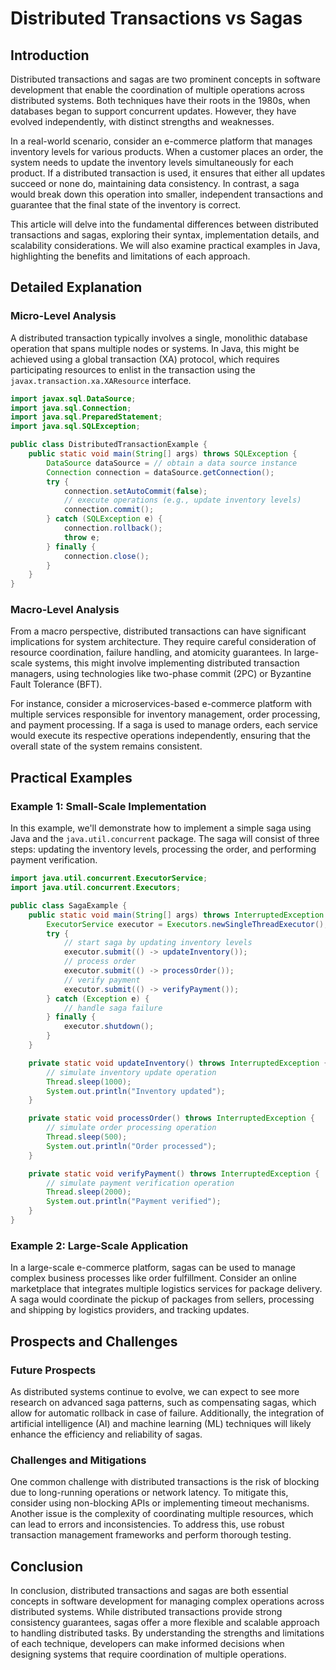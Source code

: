 # Distributed Transactions vs Sagas
## Introduction
Distributed transactions and sagas are two prominent concepts in software development that enable the coordination of multiple operations across distributed systems. Both techniques have their roots in the 1980s, when databases began to support concurrent updates. However, they have evolved independently, with distinct strengths and weaknesses.

In a real-world scenario, consider an e-commerce platform that manages inventory levels for various products. When a customer places an order, the system needs to update the inventory levels simultaneously for each product. If a distributed transaction is used, it ensures that either all updates succeed or none do, maintaining data consistency. In contrast, a saga would break down this operation into smaller, independent transactions and guarantee that the final state of the inventory is correct.

This article will delve into the fundamental differences between distributed transactions and sagas, exploring their syntax, implementation details, and scalability considerations. We will also examine practical examples in Java, highlighting the benefits and limitations of each approach.

## Detailed Explanation
### Micro-Level Analysis
A distributed transaction typically involves a single, monolithic database operation that spans multiple nodes or systems. In Java, this might be achieved using a global transaction (XA) protocol, which requires participating resources to enlist in the transaction using the `javax.transaction.xa.XAResource` interface.

```java
import javax.sql.DataSource;
import java.sql.Connection;
import java.sql.PreparedStatement;
import java.sql.SQLException;

public class DistributedTransactionExample {
    public static void main(String[] args) throws SQLException {
        DataSource dataSource = // obtain a data source instance
        Connection connection = dataSource.getConnection();
        try {
            connection.setAutoCommit(false);
            // execute operations (e.g., update inventory levels)
            connection.commit();
        } catch (SQLException e) {
            connection.rollback();
            throw e;
        } finally {
            connection.close();
        }
    }
}
```

### Macro-Level Analysis
From a macro perspective, distributed transactions can have significant implications for system architecture. They require careful consideration of resource coordination, failure handling, and atomicity guarantees. In large-scale systems, this might involve implementing distributed transaction managers, using technologies like two-phase commit (2PC) or Byzantine Fault Tolerance (BFT).

For instance, consider a microservices-based e-commerce platform with multiple services responsible for inventory management, order processing, and payment processing. If a saga is used to manage orders, each service would execute its respective operations independently, ensuring that the overall state of the system remains consistent.

## Practical Examples
### Example 1: Small-Scale Implementation
In this example, we'll demonstrate how to implement a simple saga using Java and the `java.util.concurrent` package. The saga will consist of three steps: updating the inventory levels, processing the order, and performing payment verification.

```java
import java.util.concurrent.ExecutorService;
import java.util.concurrent.Executors;

public class SagaExample {
    public static void main(String[] args) throws InterruptedException {
        ExecutorService executor = Executors.newSingleThreadExecutor();
        try {
            // start saga by updating inventory levels
            executor.submit(() -> updateInventory());
            // process order
            executor.submit(() -> processOrder());
            // verify payment
            executor.submit(() -> verifyPayment());
        } catch (Exception e) {
            // handle saga failure
        } finally {
            executor.shutdown();
        }
    }

    private static void updateInventory() throws InterruptedException {
        // simulate inventory update operation
        Thread.sleep(1000);
        System.out.println("Inventory updated");
    }

    private static void processOrder() throws InterruptedException {
        // simulate order processing operation
        Thread.sleep(500);
        System.out.println("Order processed");
    }

    private static void verifyPayment() throws InterruptedException {
        // simulate payment verification operation
        Thread.sleep(2000);
        System.out.println("Payment verified");
    }
}
```

### Example 2: Large-Scale Application
In a large-scale e-commerce platform, sagas can be used to manage complex business processes like order fulfillment. Consider an online marketplace that integrates multiple logistics services for package delivery. A saga would coordinate the pickup of packages from sellers, processing and shipping by logistics providers, and tracking updates.

## Prospects and Challenges
### Future Prospects
As distributed systems continue to evolve, we can expect to see more research on advanced saga patterns, such as compensating sagas, which allow for automatic rollback in case of failure. Additionally, the integration of artificial intelligence (AI) and machine learning (ML) techniques will likely enhance the efficiency and reliability of sagas.

### Challenges and Mitigations
One common challenge with distributed transactions is the risk of blocking due to long-running operations or network latency. To mitigate this, consider using non-blocking APIs or implementing timeout mechanisms. Another issue is the complexity of coordinating multiple resources, which can lead to errors and inconsistencies. To address this, use robust transaction management frameworks and perform thorough testing.

## Conclusion
In conclusion, distributed transactions and sagas are both essential concepts in software development for managing complex operations across distributed systems. While distributed transactions provide strong consistency guarantees, sagas offer a more flexible and scalable approach to handling distributed tasks. By understanding the strengths and limitations of each technique, developers can make informed decisions when designing systems that require coordination of multiple operations.